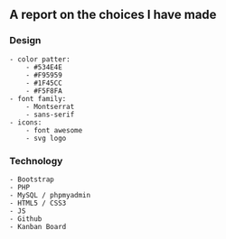 ## A report on the choices I have made

### Design

    - color patter:
        - #534E4E 
        - #F95959
        - #1F45CC
        - #F5F8FA
    - font family:
        - Montserrat
        - sans-serif
    - icons:
        - font awesome
        - svg logo

### Technology

    - Bootstrap
    - PHP
    - MySQL / phpmyadmin
    - HTML5 / CSS3
    - JS
    - Github
    - Kanban Board